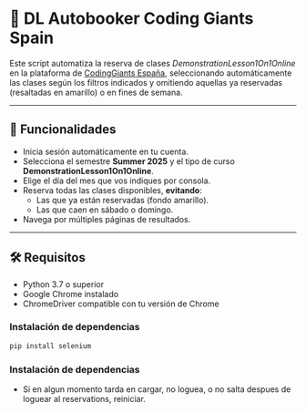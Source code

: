 # 🧠 DL Autobooker Coding Giants Spain

Este script automatiza la reserva de clases *DemonstrationLesson1On1Online* en la plataforma de [CodingGiants España](https://registration.codinggiants.es/), seleccionando automáticamente las clases según los filtros indicados y omitiendo aquellas ya reservadas (resaltadas en amarillo) o en fines de semana.

---

## 🚀 Funcionalidades

- Inicia sesión automáticamente en tu cuenta.
- Selecciona el semestre **Summer 2025** y el tipo de curso **DemonstrationLesson1On1Online**.
- Elige el día del mes que vos indiques por consola.
- Reserva todas las clases disponibles, **evitando**:
  - Las que ya están reservadas (fondo amarillo).
  - Las que caen en sábado o domingo.
- Navega por múltiples páginas de resultados.

---

## 🛠️ Requisitos

- Python 3.7 o superior
- Google Chrome instalado
- ChromeDriver compatible con tu versión de Chrome

### Instalación de dependencias

```bash
pip install selenium
```

### Instalación de dependencias

- Si en algun momento tarda en cargar, no loguea, o no salta despues de loguear al reservations, reiniciar.
